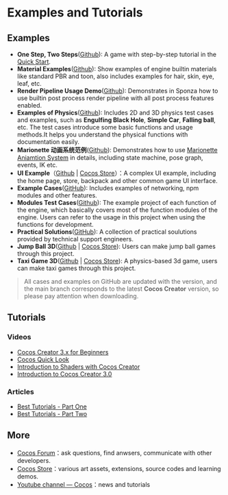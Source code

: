 # Examples and Tutorials

## Examples

- **One Step, Two Steps**([Github](https://github.com/cocos/tutorial-mind-your-step-3d)): A game with step-by-step tutorial in the [Quick Start](getting-started/first-game/index.md).
- **Material Examples**([Github](https://github.com/cocos/cocos-example-materials)): Show examples of engine builtin materials like standard PBR and toon, also includes examples for hair, skin, eye, leaf, etc.
- **Render Pipeline Usage Demo**([Github](https://github.com/cocos/cocos-example-render-pipeline)): Demonstrates in Sponza how to use builtin post process render pipeline with all post process features enabled.
- **Examples of Physics**([Github](https://github.com/cocos/cocos-example-physics)): Includes 2D and 3D physics test cases and examples, such as **Engulfing Black Hole**, **Simple Car**, **Falling ball**, etc. The test cases introduce some basic functions and usage methods.It helps you understand the physical functions with documentation easily.
- **Marionette 动画系统范例**([Github](https://github.com/cocos/cocos-example-marionette)): Demonstrates how to use [Marionette Aniamtion System](../animation/marionette/index.md) in details, including state machine, pose graph, events, IK etc.
- **UI Example**（[Github](https://github.com/cocos/cocos-example-ui/) | [Cocos Store](https://store.cocos.com/app/detail/2799)）：A complex UI example, including the home page, store, backpack and other common game UI interface.
- **Example Cases**([GitHub](https://github.com/cocos/cocos-example-projects)): Includes examples of networking, npm modules and other features.
- **Modules Test Cases**([Github](https://github.com/cocos/cocos-test-projects)): The example project of each function of the engine, which basically covers most of the function modules of the engine. Users can refer to the usage in this project when using the functions for development.
- **Practical Solutions**([GitHub](https://github.com/cocos/cocos-awesome-tech-solutions)): A collection of practical soulutions provided by technical support engineers.
- **Jump Ball 3D**([Github](https://github.com/cocos/cocos-example-ball) | [Cocos Store](https://store.cocos.com/app/detail/2802)): Users can make jump ball games through this project.
- **Taxi Game 3D**([Github](https://github.com/cocos/cocos-tutorial-taxi-game) | [Cocos Store](https://store.cocos.com/app/en/detail/2796)): A physics-based 3d game, users can make taxi games through this project.

> All cases and examples on GitHub are updated with the version, and the main branch corresponds to the latest **Cocos Creator** version, so please pay attention when downloading.

## Tutorials

### Videos

- [Cocos Creator 3.x for Beginners](https://www.youtube.com/watch?v=JSOXYPqZ1-8&list=PLbvpmJKjO3NA4dlW43GzhJUMaXyIp3xpc)
- [Cocos Quick Look](https://www.youtube.com/watch?v=R4Mxm55x56Q&list=PLbvpmJKjO3NCgicfQ_N32Oo62LgPVs4kf)
- [Introduction to Shaders with Cocos Creator](https://www.youtube.com/watch?v=tUQHK42UcHc&list=PLbvpmJKjO3ND91HTUSKWNzMboob-7J_wq)
- [Introduction to Cocos Creator 3.0](https://www.youtube.com/watch?v=3v4pq0tDo5g&list=PLbvpmJKjO3NDv_eb6vlN70Zo-pdAv8MNW)

### Articles

- [Best Tutorials - Part One](https://www.cocos.com/en/post/33e9da7fc3825a8aeb66ff6fbb7f5dd4)
- [Best Tutorials - Part Two](https://www.cocos.com/en/post/52fnhtaqlEYYTafjBYjMMYWKyA6d3qIZ)

## More

- [Cocos Forum](https://discuss.cocos2d-x.org/)：ask questions, find anwsers, communicate with other developers.
- [Cocos Store](http://store.cocos.com/)：various art assets, extensions, source codes and learning demos.
- [Youtube channel — Cocos](https://www.youtube.com/@CocosEngine)：news and tutorials
